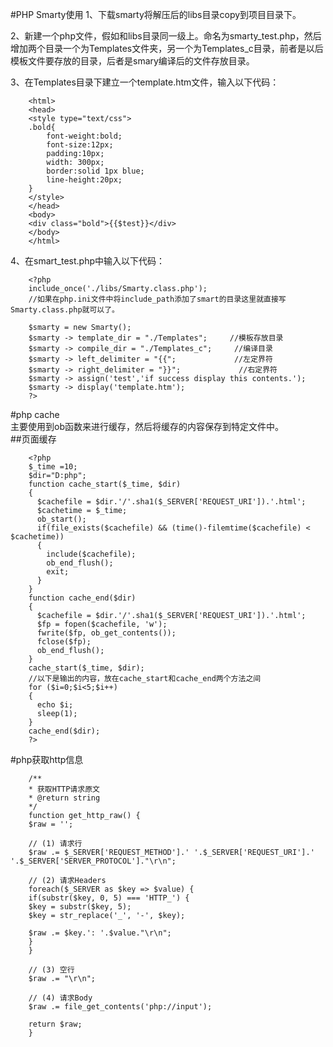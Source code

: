 #PHP Smarty使用
1、下载smarty将解压后的libs目录copy到项目目录下。

2、新建一个php文件，假如和libs目录同一级上。命名为smarty_test.php，然后增加两个目录一个为Templates文件夹，另一个为Templates_c目录，前者是以后模板文件要存放的目录，后者是smary编译后的文件存放目录。

3、在Templates目录下建立一个template.htm文件，输入以下代码：

		<html>
		<head>
		<style type="text/css">
		.bold{
		    font-weight:bold;
		    font-size:12px;
		    padding:10px;
		    width: 300px;
		    border:solid 1px blue;
		    line-height:20px;
		}
		</style>
		</head>
		<body>
		<div class="bold">{{$test}}</div>
		</body>
		</html>
4、在smart_test.php中输入以下代码：

		<?php
		include_once('./libs/Smarty.class.php');  
		//如果在php.ini文件中将include_path添加了smart的目录这里就直接写Smarty.class.php就可以了。
		
		$smarty = new Smarty();
		$smarty -> template_dir = "./Templates";     //模板存放目录
		$smarty -> compile_dir = "./Templates_c";     //编译目录
		$smarty -> left_delimiter = "{{";             //左定界符
		$smarty -> right_delimiter = "}}";             //右定界符
		$smarty -> assign('test','if success display this contents.');
		$smarty -> display('template.htm');
		?>

#php cache  
主要使用到ob函数来进行缓存，然后将缓存的内容保存到特定文件中。  
##页面缓存

		<?php
		$_time =10;
		$dir="D:php";
		function cache_start($_time, $dir)
		{
		  $cachefile = $dir.'/'.sha1($_SERVER['REQUEST_URI']).'.html';
		  $cachetime = $_time;
		  ob_start();
		  if(file_exists($cachefile) && (time()-filemtime($cachefile) < $cachetime))
		  {
		    include($cachefile);
		    ob_end_flush();
		    exit;
		  }
		}
		function cache_end($dir)
		{
		  $cachefile = $dir.'/'.sha1($_SERVER['REQUEST_URI']).'.html';
		  $fp = fopen($cachefile, 'w');
		  fwrite($fp, ob_get_contents());
		  fclose($fp);
		  ob_end_flush();
		}
		cache_start($_time, $dir);
		//以下是输出的内容，放在cache_start和cache_end两个方法之间
		for ($i=0;$i<5;$i++)
		{
		  echo $i;
		  sleep(1);
		}
		cache_end($dir);
		?>

#php获取http信息 

		/** 
		* 获取HTTP请求原文 
		* @return string 
		*/
		function get_http_raw() { 
		$raw = ''; 
		 
		// (1) 请求行 
		$raw .= $_SERVER['REQUEST_METHOD'].' '.$_SERVER['REQUEST_URI'].' '.$_SERVER['SERVER_PROTOCOL']."\r\n"; 
		 
		// (2) 请求Headers 
		foreach($_SERVER as $key => $value) { 
		if(substr($key, 0, 5) === 'HTTP_') { 
		$key = substr($key, 5); 
		$key = str_replace('_', '-', $key); 
		 
		$raw .= $key.': '.$value."\r\n"; 
		} 
		} 
		 
		// (3) 空行 
		$raw .= "\r\n"; 
		 
		// (4) 请求Body 
		$raw .= file_get_contents('php://input'); 
		 
		return $raw; 
		}
